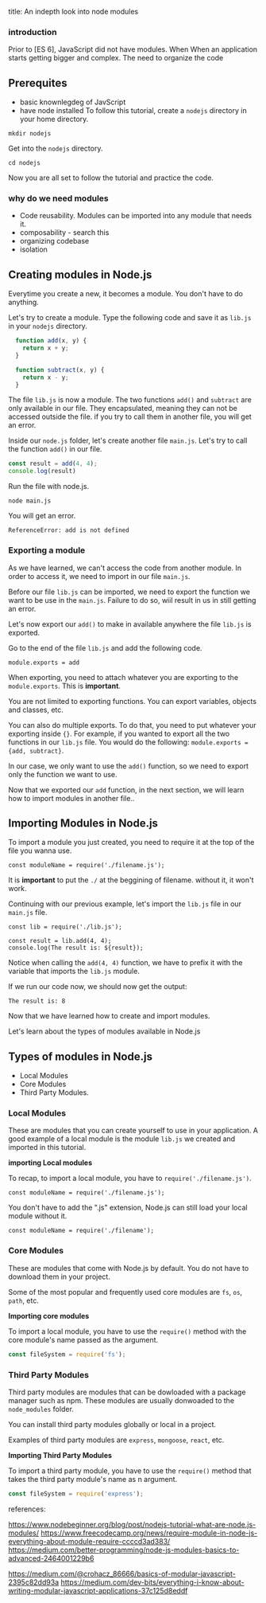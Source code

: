 title: An indepth look into node modules
### introduction
Prior to [ES 6], JavaScript did not have modules. When 
When an application starts getting bigger and complex. The need to organize the code 

## Prerequites
- basic knownlegdeg of JavScript
- have node installed
To follow this tutorial, create a `nodejs` directory in your home directory.

```
mkdir nodejs
```
Get into the `nodejs` directory.

```
cd nodejs
```

Now you are all set to follow the tutorial and practice the code.
### why do we need modules

- Code reusability. Modules can be imported into any module that needs it.
- composability - search this
- organizing codebase
- isolation



## Creating modules in Node.js
Everytime you create a new, it becomes a module. You don't have to do anything.

Let's try to create a module. Type the following code and save it as `lib.js` in your `nodejs` directory.
```javascript
  function add(x, y) {
    return x + y;
  }

  function subtract(x, y) {
    return x - y;
  }
  ```

The file `lib.js` is now a module. The two functions `add()` and `subtract` are only available in our file. They encapsulated, meaning they can not be accessed outside the file. if you try to call them in another file, you will get an error.

Inside our `node.js` folder, let's create another file `main.js`. Let's try to call the function `add()` in our file.

```javascript
const result = add(4, 4);
console.log(result)
```

Run the file with node.js.

```
node main.js
```

You will get an error.
```
ReferenceError: add is not defined
```

### Exporting a module

As we have learned, we can't access the code from another module. In order to access it, we need to import in our file `main.js`.

Before our file `lib.js` can be imported, we need to export the function we want to be use in the `main.js`. Failure to do so, wiil result in us in still getting an error. 

Let's now export our `add()` to make in available anywhere the file `lib.js` is exported.

Go to the end of the file `lib.js` and add the following code.

```
module.exports = add
```

When exporting, you need to attach whatever you are exporting to the `module.exports`. This is **important**.

You are not limited to exporting functions. You can export variables,  objects and classes, etc.

You can also do multiple exports. To do that, you need to put whatever your exporting inside `{}`. For example, if you wanted to export all the two functions in our `lib.js` file. You would do the following: `module.exports = {add, subtract}`.

In our case, we only want to use the `add()` function, so we need to export only the function we want to use.

Now that we exported our `add` function, in the next section, we will learn how to import modules in another file..


## Importing Modules in Node.js
To import a module you just created, you need to require it at the top of the file you wanna use.


```
const moduleName = require('./filename.js');
```

It is **important** to put the `./` at the beggining of filename. without it, it won't work.

Continuing with our previous example, let's import the `lib.js` file in our `main.js` file.

```
const lib = require('./lib.js');

const result = lib.add(4, 4);
console.log(The result is: ${result});
```

Notice when calling the `add(4, 4)` function, we have to prefix it with the variable that imports the `lib.js` module.

If we run our code now, we should now get the output:

```
The result is: 8
```


Now that we have learned how to create and import modules.

Let's learn about the types of modules available in Node.js

## Types of modules in Node.js
- Local Modules
- Core Modules
- Third Party Modules.

### Local Modules
These are modules that you can create yourself to use in your application. A good example of a local module is the module `lib.js` we created and imported in this tutorial.

**importing Local modules**

To recap, to import a local module, you have to `require('./filename.js')`.

```
const moduleName = require('./filename.js');
```

You don't have to add the ".js" extension, Node.js can still load your local module without it.

```
const moduleName = require('./filename');
```

### Core Modules
These are modules that come with Node.js by default. You do not have to download them in your project.

Some of the most popular and frequently used core modules are `fs`, `os`, `path`, etc.


**Importing core modules**

To import a local module, you have to use the `require()` method with the core module's name passed as the argument.

```javascript
const fileSystem = require('fs');
```

### Third Party Modules
Third party modules are modules that can be dowloaded with a package manager such as npm. These modules are usually donwoaded to the `node_modules` folder. 

You can install third party modules globally or local in  a project. 

Examples of third party modules are `express`, `mongoose`, `react`, etc.

**Importing Third Party Modules**

To import a third party module, you have to use the `require()` method that takes the third party module's name as n argument.

```javascript
const fileSystem = require('express');
```
references:

https://www.nodebeginner.org/blog/post/nodejs-tutorial-what-are-node.js-modules/
https://www.freecodecamp.org/news/require-module-in-node-js-everything-about-module-require-ccccd3ad383/
https://medium.com/better-programming/node-js-modules-basics-to-advanced-2464001229b6

https://medium.com/@crohacz_86666/basics-of-modular-javascript-2395c82dd93a
https://medium.com/dev-bits/everything-i-know-about-writing-modular-javascript-applications-37c125d8eddf
